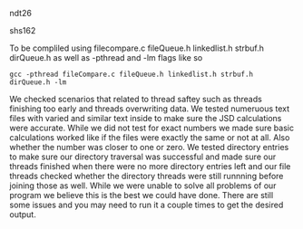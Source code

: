 ndt26

shs162

To be compliled using filecompare.c fileQueue.h linkedlist.h strbuf.h dirQueue.h 
    as well as -pthread and -lm flags like so

    gcc -pthread fileCompare.c fileQueue.h linkedlist.h strbuf.h dirQueue.h -lm

We checked scenarios that related to thread saftey such as threads finishing too early and
threads overwriting data. We tested numeruous text files with varied and similar text inside
to make sure the JSD calculations were accurate. While we did not test for exact numbers we 
made sure basic calculations worked like if the files were exactly the same or not at all. 
Also whether the number was closer to one or zero. We tested directory entries to make sure 
our directory traversal was successful and made sure our threads finished when there were no 
more directory entries left and our file threads checked whether the directory threads were still
runnning before joining those as well. While we were unable to solve all problems of our program
we believe this is the best we could have done. There are still some issues and you may need to run it
a couple times to get the desired output.